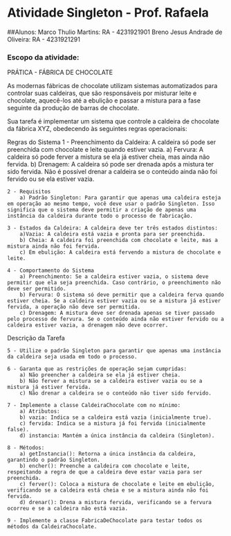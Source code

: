# Atividade Singleton - Prof. Rafaela
##Alunos:
  Marco Thulio Martins: RA - 4231921901
  Breno Jesus Andrade de Oliveira: RA - 4231921291
### Escopo da atividade:
  PRÁTICA - FÁBRICA DE CHOCOLATE

As modernas fábricas de chocolate utilizam sistemas automatizados para controlar suas caldeiras, que são responsáveis por misturar leite e chocolate, aquecê-los até a ebulição e passar a mistura para a fase seguinte da produção de barras de chocolate.

Sua tarefa é implementar um sistema que controle a caldeira de chocolate da fábrica XYZ, obedecendo às seguintes regras operacionais:

Regras do Sistema
	1 - Preenchimento da Caldeira: A caldeira só pode ser preenchida com chocolate e leite quando estiver vazia.
		a) Fervura: A caldeira só pode ferver a mistura se ela já estiver cheia, mas ainda não fervida.
		b) Drenagem: A caldeira só pode ser drenada após a mistura ter sido fervida. Não é possível drenar a caldeira se o conteúdo ainda não foi fervido ou se ela estiver vazia.

	2 - Requisitos
		a) Padrão Singleton: Para garantir que apenas uma caldeira esteja em operação ao mesmo tempo, você deve usar o padrão Singleton. Isso significa que o sistema deve permitir a criação de apenas uma instância da caldeira durante todo o processo de fabricação.

	3 - Estados da Caldeira: A caldeira deve ter três estados distintos:
		a)Vazia: A caldeira está vazia e pronta para ser preenchida.
		b) Cheia: A caldeira foi preenchida com chocolate e leite, mas a mistura ainda não foi fervida.
		c) Em ebulição: A caldeira está fervendo a mistura de chocolate e leite.

	4 - Comportamento do Sistema
		a) Preenchimento: Se a caldeira estiver vazia, o sistema deve permitir que ela seja preenchida. Caso contrário, o preenchimento não deve ser permitido.
		b) Fervura: O sistema só deve permitir que a caldeira ferva quando estiver cheia. Se a caldeira estiver vazia ou se a mistura já estiver fervida, a operação não deve ser permitida.
		c) Drenagem: A mistura deve ser drenada apenas se tiver passado pelo processo de fervura. Se o conteúdo ainda não estiver fervido ou a caldeira estiver vazia, a drenagem não deve ocorrer.
Descrição da Tarefa

	5 - Utilize o padrão Singleton para garantir que apenas uma instância da caldeira seja usada em todo o processo.

	6 - Garanta que as restrições de operação sejam cumpridas:
		a) Não preencher a caldeira se ela já estiver cheia.
		b) Não ferver a mistura se a caldeira estiver vazia ou se a mistura já estiver fervida.
		c) Não drenar a caldeira se o conteúdo não tiver sido fervido.

	7 - Implemente a classe CaldeiraChocolate com no mínimo:
		a) Atributos:
		b) vazia: Indica se a caldeira está vazia (inicialmente true).
		c) fervida: Indica se a mistura já foi fervida (inicialmente false).
		d) instancia: Mantém a única instância da caldeira (Singleton).

	8 - Métodos:
		a) getInstancia(): Retorna a única instância da caldeira, garantindo o padrão Singleton.
		b) encher(): Preenche a caldeira com chocolate e leite, respeitando a regra de que a caldeira deve estar vazia para ser preenchida.
		c) ferver(): Coloca a mistura de chocolate e leite em ebulição, verificando se a caldeira está cheia e se a mistura ainda não foi fervida.
		d) drenar(): Drena a mistura fervida, verificando se a fervura ocorreu e se a caldeira não está vazia.

	9 - Implemente a classe FabricaDeChocolate para testar todos os métodos da CaldeiraChocolate.
